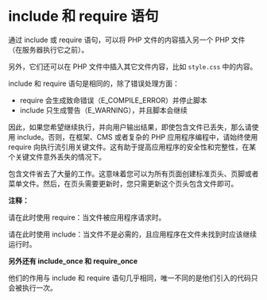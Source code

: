 # include 和 require 语句

通过 include 或 require 语句，可以将 PHP 文件的内容插入另一个 PHP 文件（在服务器执行它之前）。

另外，它们还可以在 PHP 文件中插入其它文件内容，比如 `style.css` 中的内容。

include 和 require 语句是相同的，除了错误处理方面：

- require 会生成致命错误（E_COMPILE_ERROR）并停止脚本
- include 只生成警告（E_WARNING），并且脚本会继续

因此，如果您希望继续执行，并向用户输出结果，即使包含文件已丢失，那么请使用 include。否则，在框架、CMS 或者复杂的 PHP 应用程序编程中，请始终使用 require 向执行流引用关键文件。这有助于提高应用程序的安全性和完整性，在某个关键文件意外丢失的情况下。

包含文件省去了大量的工作。这意味着您可以为所有页面创建标准页头、页脚或者菜单文件。然后，在页头需要更新时，您只需更新这个页头包含文件即可。

**注释：**

请在此时使用 require：当文件被应用程序请求时。

请在此时使用 include：当文件不是必需的，且应用程序在文件未找到时应该继续运行时。

**另外还有 include_once 和 require_once**

他们的作用与 include 和 require 语句几乎相同，唯一不同的是他们引入的代码只会被执行一次。
